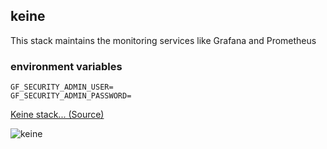 ## keine
This stack maintains the monitoring services like Grafana and Prometheus

### environment variables

```properties
GF_SECURITY_ADMIN_USER=
GF_SECURITY_ADMIN_PASSWORD=
```

<a href="https://www.pixiv.net/en/artworks/37722401">Keine stack... (Source)</a>

![keine](https://github.com/Gensokyo-Reimagined/docker-myonpose/assets/67013996/43f5538a-4764-49a8-be6a-b339013b485c)
